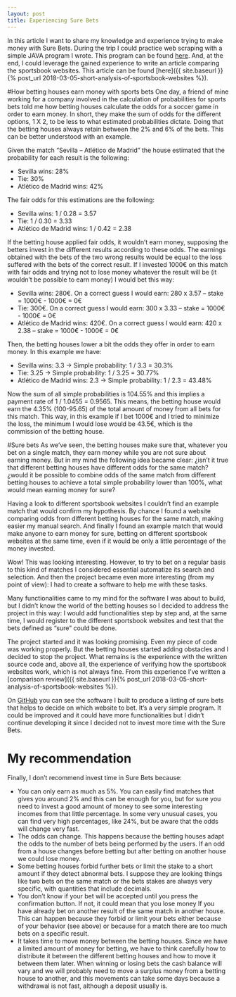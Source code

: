 ```yaml
---
layout: post
title: Experiencing Sure Bets
---
```


In this article I want to share my knowledge and experience trying to make money with Sure Bets. During the trip I could practice web scraping with a simple JAVA program I wrote. This program can be found [here](https://github.com/marcogalluzzi/surebets). And, at the end, I could leverage the gained experience to write an article comparing the sportsbook websites. This article can be found [here]({{ site.baseurl }}{% post_url 2018-03-05-short-analysis-of-sportsbook-websites %}).

#How betting houses earn money with sports bets
One day, a friend of mine working for a company involved in the calculation of probabilities for sports bets told me how betting houses calculate the odds for a soccer game in order to earn money. In short, they make the sum of odds for the different options, 1 X 2, to be less to what estimated probabilities dictate. Doing that the betting houses always retain between the 2% and 6% of the bets. This can be better understood with an example.

Given the match “Sevilla – Atlético de Madrid” the house estimated that the probability for each result is the following:

* Sevilla wins: 28%
* Tie: 30%
* Atlético de Madrid wins: 42%

The fair odds for this estimations are the following:

* Sevilla wins: 1 / 0.28 =  3.57
* Tie: 1 / 0.30 = 3.33
* Atlético de Madrid wins: 1 / 0.42 = 2.38

If the betting house applied fair odds, it wouldn’t earn money, supposing the betters invest in the different results according to these odds. The earnings obtained with the bets of the two wrong results would be equal to the loss suffered with the bets of the correct result. If I invested 1000€ on this match with fair odds and trying not to lose money whatever the result will be (it wouldn’t be possible to earn money) I would bet this way:

* Sevilla wins: 280€. On a correct guess I would earn: 280 x 3.57 – stake = 1000€ - 1000€ = 0€
* Tie: 300€. On a correct guess I would earn: 300 x 3.33 – stake = 1000€ - 1000€ = 0€
* Atlético de Madrid wins: 420€. On a correct guess I would earn: 420 x 2.38 – stake = 1000€ - 1000€ = 0€

Then, the betting houses lower a bit the odds they offer in order to earn money. In this example we have:

* Sevilla wins: 3.3 → Simple probability: 1 / 3.3 = 30.3%
* Tie: 3.25 → Simple probability: 1 / 3.25 = 30.77%
* Atlético de Madrid wins: 2.3 → Simple probability: 1 / 2.3 = 43.48%

Now the sum of all simple probabilities is 104.55% and this implies a payment rate of 1 / 1.0455 = 0.9565. This means, the betting house would earn the 4.35% (100-95.65) of the total amount of money from all bets for this match. This way, in this example if I bet 1000€ and I tried to minimize the loss, the minimum I would lose would be 43.5€, which is the commission of the betting house.

#Sure bets
As we’ve seen, the betting houses make sure that, whatever you bet on a single match, they earn money while you are not sure about earning money. But in my mind the following idea became clear: ¿isn’t it true that different betting houses have different odds for the same match? ¿would it be possible to combine odds of the same match from different betting houses to achieve a total simple probability lower than 100%, what would mean earning money for sure?

Having a look to different sportsbook websites I couldn’t find an example match that would confirm my hypothesis. By chance I found a website comparing odds from different betting houses for the same match, making easier my manual search. And finally I found an example match that would make anyone to earn money for sure, betting on different sportsbook websites at the same time, even if it would be only a little percentage of the money invested.

Wow! This was looking interesting. However, to try to bet on a regular basis to this kind of matches I considered essential automatize its search and selection. And then the project became even more interesting (from my point of view): I had to create a software to help me with these tasks.

Many functionalities came to my mind for the software I was about to build, but I didn’t know the world of the betting houses so I decided to address the project in this way: I would add functionalities step by step and, at the same time, I would register to the different sportsbook websites and test that the bets defined as “sure” could be done.

The project started and it was looking promising. Even my piece of code was working properly. But  the betting houses started adding obstacles and I decided to stop the project. What remains is the experience with the written source code and, above all, the experience of verifying how the sportsbook websites work, which is not always fine. From this experience I’ve written a [comparison review]({{ site.baseurl }}{% post_url 2018-03-05-short-analysis-of-sportsbook-websites %}). 

On [GitHub](https://github.com/marcogalluzzi/surebets) you can see the software I built to produce a listing of sure bets that helps to decide on which website to bet. It’s a very simple program. It could be improved and it could have more functionalities but I didn’t continue developing it since I decided not to invest more time with the Sure Bets.

# My recommendation
Finally, I don’t recommend invest time in Sure Bets because:

* You can only earn as much as 5%. You can easily find matches that gives you around 2% and this can be enough for you, but for sure you need to invest a good amount of money to see some interesting incomes from that little percentage. In some very unusual cases, you can find very high percentages, like 24%, but be aware that the odds will change very fast.
* The odds can change. This happens because the betting houses adapt the odds to the number of bets being performed by the users. If an odd from a house changes before betting but after  betting on another house we could lose money.
* Some betting houses forbid further bets or limit the stake to a short amount if they detect abnormal bets. I suppose they are looking things like two bets on the same match or the bets stakes are always very specific, with quantities that include decimals.
* You don’t know if your bet will be accepted until you press the confirmation button. If not, it could mean that you lose money If you have already bet on another result of the same match in another house. This can happen because they forbid or limit your bets either because of your behavior (see above) or because for a match there are too much bets on a specific result.
* It takes time to move money between the betting houses. Since we have a limited amount of money for betting, we have to think carefully how to distribute it between the different betting houses and how to move it between them later. When winning or losing bets the cash balance will vary and we will probably need to move a surplus money from a betting house to another, and this movements can take some days because a withdrawal is not fast, although a deposit usually is.